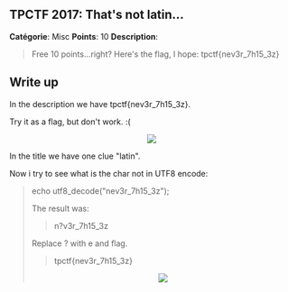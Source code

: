 
TPCTF 2017: That's not latin...
-------

**Catégorie**: Misc **Points**: 10 **Description**:

> Free 10 points...right? Here's the flag, I hope: 
tpctf{nеv3r_7h15_3z}


Write up
-------

In the description we have tpctf{nеv3r_7h15_3z}.

Try it as a flag, but don't work. :(

<p align="center">
<img src="https://i.skyrock.net/8962/46148962/pics/1867901609_1.jpg">
</p>

In the title we have one clue "latin".

Now i try to see what is the char not in UTF8 encode:

> <?php
echo utf8_decode("nеv3r_7h15_3z");

The result was:

> n?v3r_7h15_3z

Replace ? with e and flag.

> tpctf{nev3r_7h15_3z}

<p align="center">
<img src="http://mfs0.bp.cdnsw.com/fs/Root/normal/fsqc-Bob_l_eponge_heureux.jpg">
</p>



